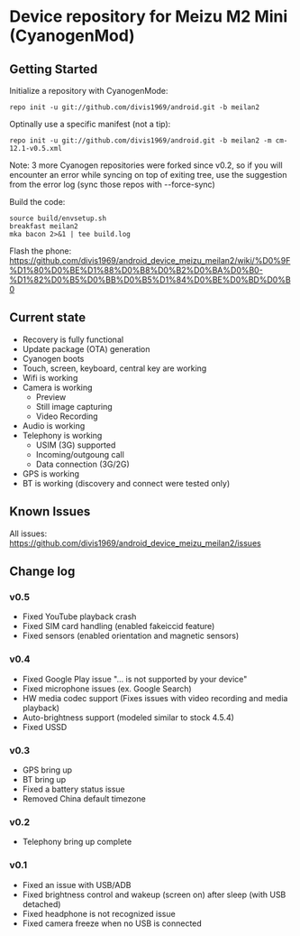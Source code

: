 Device repository for Meizu M2 Mini (CyanogenMod)
===========================

Getting Started
---------------

Initialize a repository with CyanogenMode:

    repo init -u git://github.com/divis1969/android.git -b meilan2

Optinally use a specific manifest (not a tip):

    repo init -u git://github.com/divis1969/android.git -b meilan2 -m cm-12.1-v0.5.xml

Note: 3 more Cyanogen repositories were forked since v0.2, so if you will encounter an error while syncing on top
of exiting tree, use the suggestion from the error log (sync those repos with --force-sync) 

Build the code:

    source build/envsetup.sh
    breakfast meilan2
    mka bacon 2>&1 | tee build.log

Flash the phone:
https://github.com/divis1969/android_device_meizu_meilan2/wiki/%D0%9F%D1%80%D0%BE%D1%88%D0%B8%D0%B2%D0%BA%D0%B0-%D1%82%D0%B5%D0%BB%D0%B5%D1%84%D0%BE%D0%BD%D0%B0

Current state
-------------

- Recovery is fully functional
- Update package (OTA) generation
- Cyanogen boots
- Touch, screen, keyboard, central key are working
- Wifi is working
- Camera is working
    - Preview
    - Still image capturing
    - Video Recording
- Audio is working
- Telephony is working
    - USIM (3G) supported
    - Incoming/outgoung call
    - Data connection (3G/2G)
- GPS is working
- BT is working (discovery and connect were tested only)

Known Issues
-------------
All issues: https://github.com/divis1969/android_device_meizu_meilan2/issues

Change log
----------

### v0.5
- Fixed YouTube playback crash
- Fixed SIM card handling (enabled fakeiccid feature)
- Fixed sensors (enabled orientation and magnetic sensors)

### v0.4
- Fixed Google Play issue "... is not supported by your device"
- Fixed microphone issues (ex. Google Search)
- HW media codec support (Fixes issues with video recording and media playback)
- Auto-brightness support (modeled similar to stock 4.5.4)
- Fixed USSD

### v0.3
- GPS bring up
- BT bring up
- Fixed a battery status issue
- Removed China default timezone

### v0.2
- Telephony bring up complete

### v0.1
- Fixed an issue with USB/ADB
- Fixed brightness control and wakeup (screen on) after sleep (with USB detached)
- Fixed headphone is not recognized issue
- Fixed camera freeze when no USB is connected


